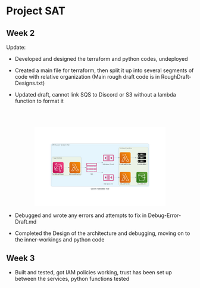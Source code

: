 # Project SAT

## Week 2

Update:

- Developed and designed the terraform and python codes, undeployed

- Created a main file for terraform, then split it up into several segments of code with relative organization (Main rough draft code is in RoughDraft-Designs.txt)

- Updated draft, cannot link SQS to Discord or S3 without a lambda function to format it

<br><br>
<center><img src="Draft_2.png" alt="2nd Draft" width="70%"/></center>

- Debugged and wrote any errors and attempts to fix in Debug-Error-Draft.md

- Completed the Design of the architecture and debugging, moving on to the inner-workings and python code

## Week 3

- Built and tested, got IAM policies working, trust has been set up between the services, python functions tested

<!-- ## Meeting 3:

&rarr; 

&rarr; 

&rarr; 

&rarr; 



### Next Meeting:
 Set a sub-goal:
  -->